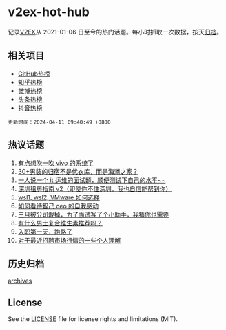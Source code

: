 # v2ex-hot-hub

 记录[V2EX](https://www.v2ex.com/)从 2021-01-06 日至今的热门话题。每小时抓取一次数据，按天[归档](archives)。
 
 ## 相关项目

- [GitHub热榜](https://github.com/it985/github-hot-hub)
- [知乎热榜](https://github.com/it985/zhihu-hot-hub)
- [微博热榜](https://github.com/it985/weibo-hot-hub)
- [头条热榜](https://github.com/it985/toutiao-hot-hub)
- [抖音热榜](https://github.com/it985/douyin-hot-hub)


 `更新时间：2024-04-11 09:40:49 +0800`

## 热议话题

1. [有点想吹一吹 vivo 的系统了](https://www.v2ex.com/t/1031206)
1. [30+男装的归宿不是优衣库，而是海澜之家？](https://www.v2ex.com/t/1031262)
1. [一人说一个 it 运维的面试题，顺便测试下自己的水平~~](https://www.v2ex.com/t/1031191)
1. [深圳租房指南 v2（即使你不住深圳，我也自信能帮到你）](https://www.v2ex.com/t/1031215)
1. [wsl1, wsl2, VMware 如何选择](https://www.v2ex.com/t/1031241)
1. [如何看待智己 ceo 的自我感动](https://www.v2ex.com/t/1031299)
1. [三月被公司裁掉，为了面试写了个小助手，我猜你也需要](https://www.v2ex.com/t/1031332)
1. [有什么男士复合维生素推荐吗？](https://www.v2ex.com/t/1031178)
1. [入职第一天，跑路了](https://www.v2ex.com/t/1031302)
1. [对于最近招聘市场行情的一些个人理解](https://www.v2ex.com/t/1031220)

## 历史归档

[archives](archives)

## License

See the [LICENSE](LICENSE) file for license rights and limitations (MIT).
